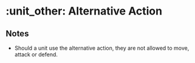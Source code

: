 # :unit_other: Alternative Action


## Notes

- Should a unit use the alternative action, they are not allowed to move, attack or defend.